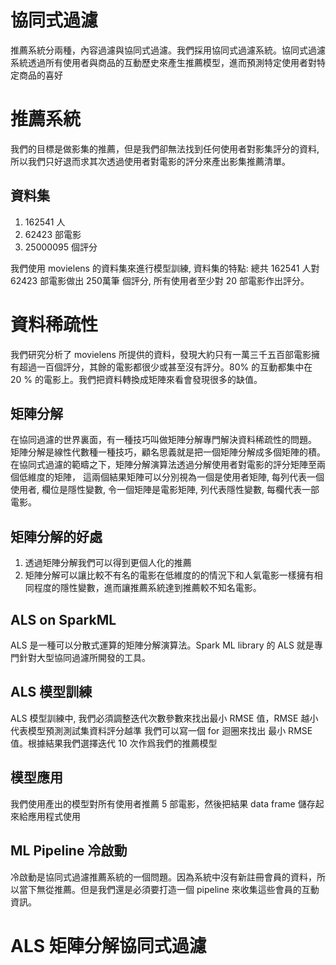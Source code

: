 # 協同式過濾
推薦系統分兩種，內容過濾與協同式過濾。我們採用協同式過濾系統。協同式過濾系統透過所有使用者與商品的互動歷史來產生推薦模型，進而預測特定使用者對特定商品的喜好

# 推薦系統
我們的目標是做影集的推薦，但是我們卻無法找到任何使用者對影集評分的資料, 所以我們只好退而求其次透過使用者對電影的評分來產出影集推薦清單。

## 資料集
1. 162541 人
2. 62423 部電影
3. 25000095 個評分


我們使用 movielens 的資料集來進行模型訓練, 資料集的特點:
總共 162541 人對 62423 部電影做出 250萬筆 個評分, 所有使用者至少對 20 部電影作出評分。

# 資料稀疏性
我們研究分析了 movielens 所提供的資料，發現大約只有一萬三千五百部電影擁有超過一百個評分，其餘的電影都很少或甚至沒有評分。80% 的互動都集中在 20 % 的電影上。我們把資料轉換成矩陣來看會發現很多的缺值。

## 矩陣分解
在協同過濾的世界裏面，有一種技巧叫做矩陣分解專門解決資料稀疏性的問題。
矩陣分解是線性代數種一種技巧，顧名思義就是把一個矩陣分解成多個矩陣的積。
在協同式過濾的範疇之下，矩陣分解演算法透過分解使用者對電影的評分矩陣至兩個低維度的矩陣， 這兩個結果矩陣可以分別視為一個是使用者矩陣, 每列代表一個使用者, 欄位是隱性變數, 令一個矩陣是電影矩陣, 列代表隱性變數, 每欄代表一部電影。

## 矩陣分解的好處

1. 透過矩陣分解我們可以得到更個人化的推薦
2. 矩陣分解可以讓比較不有名的電影在低維度的的情況下和人氣電影一樣擁有相同程度的隱性變數，進而讓推薦系統達到推薦較不知名電影。

## ALS on SparkML
ALS 是一種可以分散式運算的矩陣分解演算法。Spark ML library 的 ALS 就是專門針對大型協同過濾所開發的工具。

## ALS 模型訓練
ALS 模型訓練中, 我們必須調整迭代次數參數來找出最小 RMSE 值，RMSE 越小代表模型預測測試集資料評分越準
我們可以寫一個 for 迴圈來找出 最小 RMSE 值。根據結果我們選擇迭代 10 次作爲我們的推薦模型

## 模型應用
我們使用產出的模型對所有使用者推薦 5 部電影，然後把結果 data frame 儲存起來給應用程式使用

## ML Pipeline 冷啟動
冷啟動是協同式過濾推薦系統的一個問題。因為系統中沒有新註冊會員的資料，所以當下無從推薦。但是我們還是必須要打造一個 pipeline 來收集這些會員的互動資訊。

# ALS 矩陣分解協同式過濾












